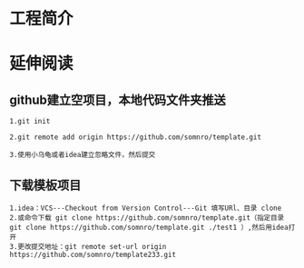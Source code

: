 # 工程简介
# 延伸阅读

## github建立空项目，本地代码文件夹推送
	1.git init
	
	2.git remote add origin https://github.com/somnro/template.git
	
	3.使用小乌龟或者idea建立忽略文件，然后提交

## 下载模板项目
    1.idea：VCS---Checkout from Version Control---Git 填写URl、目录 clone
    2.或命令下载 git clone https://github.com/somnro/template.git（指定目录 git clone https://github.com/somnro/template.git ./test1 ）,然后用idea打开
    3.更改提交地址：git remote set-url origin https://github.com/somnro/template233.git
    
    

